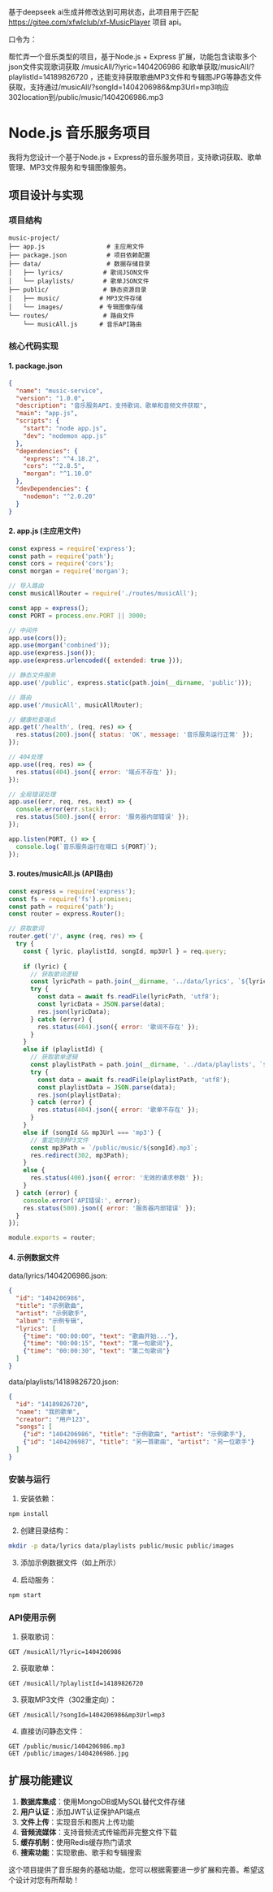 
基于deepseek ai生成并修改达到可用状态，此项目用于匹配 https://gitee.com/xfwlclub/xf-MusicPlayer 项目 api。

口令为：

帮忙弄一个音乐类型的项目，基于Node.js + Express 扩展，功能包含读取多个json文件实现歌词获取 /musicAll/?lyric=1404206986 和歌单获取/musicAll/?playlistId=14189826720 ，还能支持获取歌曲MP3文件和专辑图JPG等静态文件获取，支持通过/musicAll/?songId=1404206986&mp3Url=mp3响应302location到/public/music/1404206986.mp3


# Node.js 音乐服务项目

我将为您设计一个基于Node.js + Express的音乐服务项目，支持歌词获取、歌单管理、MP3文件服务和专辑图像服务。

## 项目设计与实现

### 项目结构
```
music-project/
├── app.js                 # 主应用文件
├── package.json           # 项目依赖配置
├── data/                  # 数据存储目录
│   ├── lyrics/           # 歌词JSON文件
│   └── playlists/        # 歌单JSON文件
├── public/               # 静态资源目录
│   ├── music/           # MP3文件存储
│   └── images/          # 专辑图像存储
└── routes/               # 路由文件
    └── musicAll.js      # 音乐API路由
```

### 核心代码实现

#### 1. package.json
```json
{
  "name": "music-service",
  "version": "1.0.0",
  "description": "音乐服务API，支持歌词、歌单和音频文件获取",
  "main": "app.js",
  "scripts": {
    "start": "node app.js",
    "dev": "nodemon app.js"
  },
  "dependencies": {
    "express": "^4.18.2",
    "cors": "^2.8.5",
    "morgan": "^1.10.0"
  },
  "devDependencies": {
    "nodemon": "^2.0.20"
  }
}
```

#### 2. app.js (主应用文件)
```javascript
const express = require('express');
const path = require('path');
const cors = require('cors');
const morgan = require('morgan');

// 导入路由
const musicAllRouter = require('./routes/musicAll');

const app = express();
const PORT = process.env.PORT || 3000;

// 中间件
app.use(cors());
app.use(morgan('combined'));
app.use(express.json());
app.use(express.urlencoded({ extended: true }));

// 静态文件服务
app.use('/public', express.static(path.join(__dirname, 'public')));

// 路由
app.use('/musicAll', musicAllRouter);

// 健康检查端点
app.get('/health', (req, res) => {
  res.status(200).json({ status: 'OK', message: '音乐服务运行正常' });
});

// 404处理
app.use((req, res) => {
  res.status(404).json({ error: '端点不存在' });
});

// 全局错误处理
app.use((err, req, res, next) => {
  console.error(err.stack);
  res.status(500).json({ error: '服务器内部错误' });
});

app.listen(PORT, () => {
  console.log(`音乐服务运行在端口 ${PORT}`);
});
```

#### 3. routes/musicAll.js (API路由)
```javascript
const express = require('express');
const fs = require('fs').promises;
const path = require('path');
const router = express.Router();

// 获取歌词
router.get('/', async (req, res) => {
  try {
    const { lyric, playlistId, songId, mp3Url } = req.query;
    
    if (lyric) {
      // 获取歌词逻辑
      const lyricPath = path.join(__dirname, '../data/lyrics', `${lyric}.json`);
      try {
        const data = await fs.readFile(lyricPath, 'utf8');
        const lyricData = JSON.parse(data);
        res.json(lyricData);
      } catch (error) {
        res.status(404).json({ error: '歌词不存在' });
      }
    } 
    else if (playlistId) {
      // 获取歌单逻辑
      const playlistPath = path.join(__dirname, '../data/playlists', `${playlistId}.json`);
      try {
        const data = await fs.readFile(playlistPath, 'utf8');
        const playlistData = JSON.parse(data);
        res.json(playlistData);
      } catch (error) {
        res.status(404).json({ error: '歌单不存在' });
      }
    }
    else if (songId && mp3Url === 'mp3') {
      // 重定向到MP3文件
      const mp3Path = `/public/music/${songId}.mp3`;
      res.redirect(302, mp3Path);
    }
    else {
      res.status(400).json({ error: '无效的请求参数' });
    }
  } catch (error) {
    console.error('API错误:', error);
    res.status(500).json({ error: '服务器内部错误' });
  }
});

module.exports = router;
```

#### 4. 示例数据文件

data/lyrics/1404206986.json:
```json
{
  "id": "1404206986",
  "title": "示例歌曲",
  "artist": "示例歌手",
  "album": "示例专辑",
  "lyrics": [
    {"time": "00:00:00", "text": "歌曲开始..."},
    {"time": "00:00:15", "text": "第一句歌词"},
    {"time": "00:00:30", "text": "第二句歌词"}
  ]
}
```

data/playlists/14189826720.json:
```json
{
  "id": "14189826720",
  "name": "我的歌单",
  "creator": "用户123",
  "songs": [
    {"id": "1404206986", "title": "示例歌曲", "artist": "示例歌手"},
    {"id": "1404206987", "title": "另一首歌曲", "artist": "另一位歌手"}
  ]
}
```

### 安装与运行

1. 安装依赖：
```bash
npm install
```

2. 创建目录结构：
```bash
mkdir -p data/lyrics data/playlists public/music public/images
```

3. 添加示例数据文件（如上所示）

4. 启动服务：
```bash
npm start
```

### API使用示例

1. 获取歌词：
```
GET /musicAll/?lyric=1404206986
```

2. 获取歌单：
```
GET /musicAll/?playlistId=14189826720
```

3. 获取MP3文件（302重定向）：
```
GET /musicAll/?songId=1404206986&mp3Url=mp3
```

4. 直接访问静态文件：
```
GET /public/music/1404206986.mp3
GET /public/images/1404206986.jpg
```

## 扩展功能建议

1. **数据库集成**：使用MongoDB或MySQL替代文件存储
2. **用户认证**：添加JWT认证保护API端点
3. **文件上传**：实现音乐和图片上传功能
4. **音频流媒体**：支持音频流式传输而非完整文件下载
5. **缓存机制**：使用Redis缓存热门请求
6. **搜索功能**：实现歌曲、歌手和专辑搜索

这个项目提供了音乐服务的基础功能，您可以根据需要进一步扩展和完善。希望这个设计对您有所帮助！
